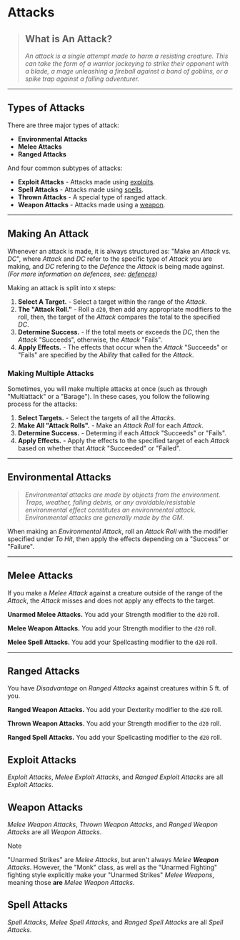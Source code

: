 # Attacks

> ## What is An Attack?
>
> *An attack is a single attempt made to harm a resisting creature. This can take the form of a warrior jockeying to strike their opponent with a blade, a mage unleashing a fireball against a band of goblins, or a spike trap against a falling adventurer.*

---

## Types of Attacks

There are three major types of attack:
* **Environmental Attacks**
* **Melee Attacks**
* **Ranged Attacks**

And four common subtypes of attacks:
* **Exploit Attacks** - Attacks made using [exploits].
* **Spell Attacks** - Attacks made using [spells].
* **Thrown Attacks** - A special type of ranged attack.
* **Weapon Attacks** - Attacks made using a [weapon].

---

## Making An Attack

Whenever an attack is made, it is always structured as: "Make an *Attack* vs. *DC*", where *Attack* and *DC* refer to the specific type of *Attack* you are making, and *DC* refering to the *Defence* the *Attack* is being made against. *(For more information on defences, see: [defences])*

Making an attack is split into `X` steps:
1. **Select A Target.** - Select a target within the range of the *Attack*.
2. **The "Attack Roll."** - Roll a `d20`, then add any appropriate modifiers to the roll, then, the target of the *Attack* compares the total to the specified *DC*.
3. **Determine Success.** - If the total meets or exceeds the *DC*, then the *Attack* "Succeeds", otherwise, the *Attack* "Fails".
4. **Apply Effects.** - The effects that occur when the *Attack* "Succeeds" or "Fails" are specified by the *Ability* that called for the *Attack*.

### Making Multiple Attacks

Sometimes, you will make multiple attacks at once (such as through "Multiattack" or a "Barage"). In these cases, you follow the following process for the attacks:
1. **Select Targets.** - Select the targets of all the *Attacks*.
2. **Make All "Attack Rolls".** - Make an *Attack Roll* for each *Attack*.
3. **Determine Success.** - Determing if each *Attack* "Succeeds" or "Fails".
4. **Apply Effects.** - Apply the effects to the specified target of each *Attack* based on whether that *Attack* "Succeeded" or "Failed".

---

## Environmental Attacks

> *Environmental attacks are made by objects from the environment. Traps, weather, falling debris, or any avoidable/resistable environmental effect constitutes an environmental attack. Environmental attacks are generally made by the GM.*

When making an *Environmental Attack*, roll an *Attack Roll* with the modifier specified under *To Hit*, then apply the effects depending on a "Success" or "Failure".

---

## Melee Attacks

If you make a *Melee Attack* against a creature outside of the range of the *Attack*, the *Attack* misses and does not apply any effects to the target.

**Unarmed Melee Attacks.** You add your Strength modifier to the `d20` roll.

**Melee Weapon Attacks.** You add your Strength modifier to the `d20` roll.

**Melee Spell Attacks.** You add your Spellcasting modifier to the `d20` roll.

---

## Ranged Attacks

You have *Disadvantage* on *Ranged Attacks* against creatures within 5 ft. of you.

**Ranged Weapon Attacks.** You add your Dexterity modifier to the `d20` roll.

**Thrown Weapon Attacks.** You add your Strength modifier to the `d20` roll.

**Ranged Spell Attacks.** You add your Spellcasting modifier to the `d20` roll.

## Exploit Attacks

*Exploit Attacks*, *Melee Exploit Attacks*, and *Ranged Exploit Attacks* are all *Exploit Attacks*.

## Weapon Attacks

*Melee Weapon Attacks*, *Thrown Weapon Attacks*, and *Ranged Weapon Attacks* are all *Weapon Attacks*.

> [!NOTE]
>
> "Unarmed Strikes" are *Melee Attacks*, but aren't always *Melee **Weapon** Attacks*. However, the "Monk" class, as well as the "Unarmed Fighting" fighting style explicitly make your "Unarmed Strikes" *Melee Weapons*, meaning those **are** *Melee Weapon Attacks*.

## Spell Attacks

*Spell Attacks*, *Melee Spell Attacks*, and *Ranged Spell Attacks* are all *Spell Attacks*.

<!-- links. -->

[defences]: ./Defences.md
[exploits]: ../../Attributes%20&%20Abilities/Exploits/Exploits.md
[spells]: ../../Attributes%20&%20Abilities/Spellcasting/Spellcasting.md
[weapon]: ../../Skills,%20Weapons,%20&%20Tools/Weapons.md
